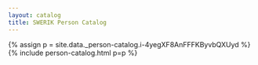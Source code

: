 ```yaml
---
layout: catalog
title: SWERIK Person Catalog
---
```

{% assign p = site.data._person-catalog.i-4yegXF8AnFFFKByvbQXUyd %}
{% include person-catalog.html p=p %}

